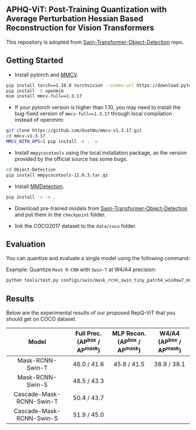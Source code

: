 ## APHQ-ViT: Post-Training Quantization with Average Perturbation Hessian Based Reconstruction for Vision Transformers

This repository is adopted from [Swin-Transformer-Object-Detection](https://github.com/SwinTransformer/Swin-Transformer-Object-Detection) repo.

## Getting Started

- Install pytorch and [MMCV](https://github.com/open-mmlab/mmcv).

```bash
pip install torch==1.10.0 torchvision --index-url https://download.pytorch.org/whl/cu113
pip install -U openmim
mim install mmcv-full==1.3.17
```

- If your pytorch version is higher than 1.10, you may need to install the bug-fixed version of `mmcv-full==1.3.17` through local compilation instead of openmim:

```bash
git clone https://github.com/GoatWu/mmcv-v1.3.17.git
cd mmcv-v1.3.17
MMCV_WITH_OPS=1 pip install -e . -v
```

- Install `mmpycocotools` using the local installation package, as the version provided by the official source has some bugs.

```bash
cd Object-Detection
pip install mmpycocotools-12.0.3.tar.gz
```

- Install [MMDetection](https://github.com/open-mmlab/mmdetection).

```bash
pip install -v -e .
```

- Download pre-trained models from [Swin-Transformer-Object-Detection](https://github.com/SwinTransformer/Swin-Transformer-Object-Detection) and put them in the `checkpoint` folder.

- link the COCO2017 dataset to the `data/coco` folder.

## Evaluation

You can quantize and evaluate a single model using the following command:

Example: Quantize `Mask R-CNN` with `Swin-T` at W4/A4 precision:

```bash
python tools/test.py configs/swin/mask_rcnn_swin_tiny_patch4_window7_mstrain_480-800_adamw_3x_coco.py checkpoint/mask_rcnn_swin_tiny_patch4_window7.pth  --eval bbox segm --quant-config ./tools/quant_configs/4bit.py
```

## Results

Below are the experimental results of our proposed RepQ-ViT that you should get on COCO dataset.

| Model                    | Full Prec.<br>(AP<sup>box</sup> / AP<sup>mask</sup>) | MLP Recon.<br>(AP<sup>box</sup> / AP<sup>mask</sup>) | W4/A4<br>(AP<sup>box</sup> / AP<sup>mask</sup>) |
|:------------------------:|:-------------------------------------------------:|:---------------------------------------------:|:--------------------------------------------:|
| Mask-RCNN-Swin-T         | 46.0 / 41.6                                       | 45.8 / 41.5                                   | 38.9 / 38.1                                  |
| Mask-RCNN-Swin-S         | 48.5 / 43.3                                       |                                               |                                              |
| Cascade-Mask-RCNN-Swin-T | 50.4 / 43.7                                       |                                               |                                              |
| Cascade-Mask-RCNN-Swin-S | 51.9 / 45.0                                       |                                               |                                              |
